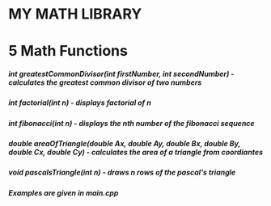 # MY MATH LIBRARY

# 5 Math Functions

#####  int greatestCommonDivisor(int firstNumber, int secondNumber) - calculates the greatest common divisor of two numbers 
#####  int factorial(int n) - displays factorial of n 
#####  int fibonacci(int n) - displays the nth number of the fibonacci sequence 
#####  double areaOfTriangle(double Ax, double Ay, double Bx, double By, double Cx, double Cy) - calculates the area of a triangle from   coordiantes
#####  void pascalsTriangle(int n) - draws n rows of the pascal's triangle #####
  
##### Examples are given in main.cpp

